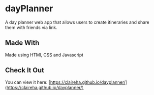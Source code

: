 # dayPlanner
A day planner web app that allows users to create itineraries and share them with friends via link. 

## Made With
Made using HTMl, CSS and Javascript

## Check It Out
You can view it here: [https://claireha.github.io/dayplanner/](https://claireha.github.io/dayplanner/)
